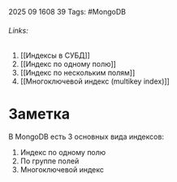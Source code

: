 2025 09 1608 39
Tags: #MongoDB 
###### Links: 
1) [[Индексы в СУБД]]
2) [[Индекс по одному полю]]
3) [[Индекс по нескольким полям]]
4) [[Многоключевой индекс (multikey index)]]
# Заметка
В MongoDB есть 3 основных вида индексов:
1) Индекс по одному полю
2) По группе полей
3) Многоключевой индекс
